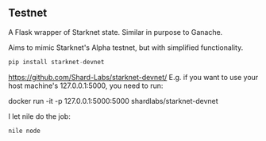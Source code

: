 ## Testnet
A Flask wrapper of Starknet state. Similar in purpose to Ganache.

Aims to mimic Starknet's Alpha testnet, but with simplified functionality.
```python
pip install starknet-devnet
```

https://github.com/Shard-Labs/starknet-devnet/
E.g. if you want to use your host machine's 127.0.0.1:5000, you need to run:

docker run -it -p 127.0.0.1:5000:5000 shardlabs/starknet-devnet

I let nile do the job:
```bash
nile node
```


